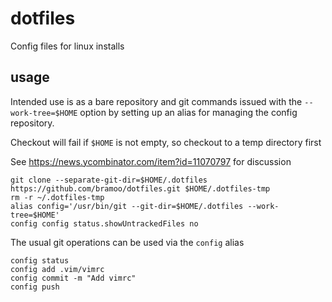 # dotfiles

Config files for linux installs

## usage

Intended use is as a bare repository and git commands issued with the `--work-tree=$HOME` option by setting up an alias for managing the config repository.

Checkout will fail if `$HOME` is not empty, so checkout to a temp directory first

See https://news.ycombinator.com/item?id=11070797 for discussion

```
git clone --separate-git-dir=$HOME/.dotfiles https://github.com/bramoo/dotfiles.git $HOME/.dotfiles-tmp
rm -r ~/.dotfiles-tmp
alias config='/usr/bin/git --git-dir=$HOME/.dotfiles --work-tree=$HOME'
config config status.showUntrackedFiles no
```

The usual git operations can be used via the `config` alias

```
config status
config add .vim/vimrc
config commit -m "Add vimrc"
config push
```
